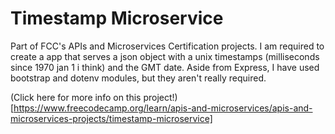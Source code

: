 # Timestamp Microservice

Part of FCC's APIs and Microservices Certification projects.  I am required to create a app that serves  a json object with a unix timestamps (milliseconds since 1970 jan 1 i think) and the GMT date. Aside from Express, I have used bootstrap and dotenv modules, but they aren't really required.

(Click here for more info on this project!)[https://www.freecodecamp.org/learn/apis-and-microservices/apis-and-microservices-projects/timestamp-microservice]

